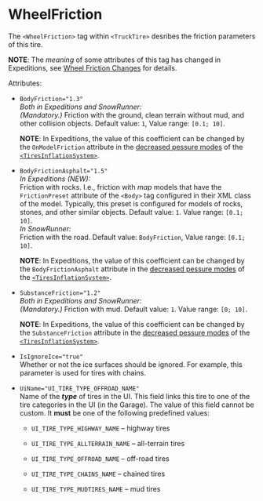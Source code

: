 # WheelFriction

The `<WheelFriction>` tag within `<TruckTire>` desribes the friction parameters of this tire.

**NOTE**: The *meaning* of some attributes of this tag has changed in Expeditions, see [Wheel Friction Changes](./../../../../../new_features/wheel_friction_changes.md) for details.

Attributes:

-   `BodyFriction="1.3"`  
    *Both in Expeditions and SnowRunner:*  
    *(Mandatory.)* Friction with the ground, clean terrain without mud, and other collision objects. Default value: `1`, Value range: `[0.1; 10]`.  

    **NOTE**: In Expeditions, the value of this coefficient can be changed by the `OnModelFriction` attribute in the [decreased pessure modes](./../tiresinflationsystemsettings/low_reduced/index.md) of the [`<TiresInflationSystem>`](./../tiresinflationsystemsettings/index.md).

-   `BodyFrictionAsphalt="1.5"`  
    *In Expeditions (NEW):*  
    Friction with rocks. I.e., friction with *map* models that have the `FrictionPreset` attribute of the `<Body>` tag configured in their XML class of the model. Typically, this preset is configured for models of rocks, stones, and other similar objects. Default value: `1`. Value range: `[0.1; 10]`.  
    *In SnowRunner:*  
    Friction with the road. Default value: `BodyFriction`, Value range: `[0.1; 10]`.  

    **NOTE**: In Expeditions, the value of this coefficient can be changed by the `BodyFrictionAsphalt` attribute in the [decreased pessure modes](./../tiresinflationsystemsettings/low_reduced/index.md) of the [`<TiresInflationSystem>`](./../tiresinflationsystemsettings/index.md).

-   `SubstanceFriction="1.2"`  
    *Both in Expeditions and SnowRunner:*  
    *(Mandatory.)* Friction with mud. Default value: `1`. Value range: `[0; 10]`.

    **NOTE**: In Expeditions, the value of this coefficient can be changed by the `SubstanceFriction` attribute in the [decreased pessure modes](./../tiresinflationsystemsettings/low_reduced/index.md) of the [`<TiresInflationSystem>`](./../tiresinflationsystemsettings/index.md).

-   `IsIgnoreIce="true"`  
    Whether or not the ice surfaces should be ignored. For example, this parameter is used for tires with chains. 

-   `UiName="UI_TIRE_TYPE_OFFROAD_NAME"`  
    Name of the ***type*** of tires in the UI. This field links this tire to one of the tire categories in the UI (in the Garage). The value of this field cannot be custom. It **must** be one of the following predefined values:

    -   `UI_TIRE_TYPE_HIGHWAY_NAME` – highway tires

    -   `UI_TIRE_TYPE_ALLTERRAIN_NAME` – all-terrain tires

    -   `UI_TIRE_TYPE_OFFROAD_NAME` – off-road tires

    -   `UI_TIRE_TYPE_CHAINS_NAME` – chained tires

    -   `UI_TIRE_TYPE_MUDTIRES_NAME` – mud tires

